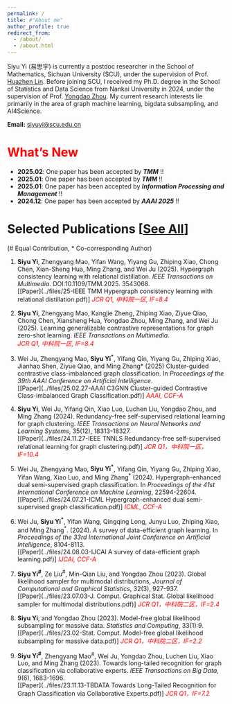 ```yaml
---
permalink: /
title: #"About me"
author_profile: true
redirect_from: 
  - /about/
  - /about.html
---
```


Siyu Yi (易思宇) is currently a postdoc researcher in the School of Mathematics, Sichuan University (SCU), under the supervision of Prof. [Huazhen Lin](https://www.huazhenlin.com/). Before joining SCU, I received my Ph.D. degree in the School of Statistics and Data Science from Nankai University in 2024, under the supervision of Prof. [Yongdao Zhou](https://my.nankai.edu.cn/stat/zyd/list.htm). My current research interests lie primarily in the area of graph machine learning, bigdata subsampling, and AI4Science.


**Email:** siyuyi@scu.edu.cn


<span style="color:red">What’s New</span>
====
* **2025.02**: One paper has been accepted by ***TMM*** !!
* **2025.01**: One paper has been accepted by ***TMM*** !!
* **2025.01**: One paper has been accepted by ***Information Processing and Management*** !!
* **2024.12**: One paper has been accepted by ***AAAI 2025*** !!


Selected Publications [[See All](https://yisiyu95.github.io/publications/)]
=====
(\# Equal Contribution, \* Co-corresponding Author)

1.  **Siyu Yi**, Zhengyang Mao, Yifan Wang, Yiyang Gu, Zhiping Xiao, Chong Chen, Xian-Sheng Hua, Ming Zhang, and Wei Ju (2025). Hypergraph consistency learning with relational distillation. *IEEE Transactions on Multimedia*. DOI:10.1109/TMM.2025. 3543068. <br>
[[Paper](../files/25-IEEE TMM Hypergraph consistency learning with relational distillation.pdf)] *<span style="color:red">JCR Q1, 中科院一区, IF=8.4</span>*

1.  **Siyu Yi**, Zhengyang Mao, Kangjie Zheng, Zhiping Xiao, Ziyue Qiao, Chong Chen, Xiansheng Hua, Yongdao Zhou, Ming Zhang, and Wei Ju (2025). Learning generalizable contrastive representations for graph zero-shot learning. *IEEE Transactions on Multimedia*.  <br>
*<span style="color:red">JCR Q1, 中科院一区, IF=8.4</span>*

1.  Wei Ju, Zhengyang Mao, **Siyu Yi<sup>\*</sup>**, Yifang Qin, Yiyang Gu, Zhiping Xiao, Jianhao Shen, Ziyue Qiao, and Ming Zhang* (2025) Cluster-guided contrastive class-imbalanced graph classification. In *Proceedings of the 39th AAAI Conference on Artificial Intelligence*. <br>
[[Paper](../files/25.02.27-AAAI C3GNN Cluster-guided Contrastive Class-imbalanced Graph Classification.pdf)] *<span style="color:red">AAAI, CCF-A</span>*

1.  **Siyu Yi**, Wei Ju, Yifang Qin, Xiao Luo, Luchen Liu, Yongdao Zhou, and Ming Zhang (2024). Redundancy-free self-supervised relational learning for graph clustering. *IEEE Transactions on Neural Networks and Learning Systems*, 35(12), 18313-18327. <br>
[[Paper](../files/24.11.27-IEEE TNNLS Redundancy-free self-supervised relational learning for graph clustering.pdf)] *<span style="color:red">JCR Q1，中科院一区，IF=10.4</span>*

1.  Wei Ju, Zhengyang Mao, **Siyu Yi<sup>\*</sup>**, Yifang Qin, Yiyang Gu, Zhiping Xiao, Yifan Wang, Xiao Luo, and Ming Zhang<sup>\*</sup> (2024). Hypergraph-enhanced dual semi-supervised graph classification. In *Proceedings of the 41st International Conference on Machine Learning*, 22594-22604. <br>
[[Paper](../files/24.07.21-ICML Hypergraph-enhanced dual semi-supervised graph classification.pdf)] *<span style="color:red">ICML, CCF-A</span>*

1.  Wei Ju, **Siyu Yi<sup>\*</sup>**, Yifan Wang, Qingqing Long, Junyu Luo, Zhiping Xiao, and Ming Zhang<sup>\*</sup>. (2024). A survey of data-efficient graph learning. In *Proceedings of the 33rd International Joint Conference on Artificial Intelligence*, 8104-8113. <br>
[[Paper](../files/24.08.03-IJCAI A survey of data-efficient graph learning.pdf)] *<span style="color:red">IJCAI, CCF-A</span>*

1.  **Siyu Yi<sup>\#</sup>**, Ze Liu<sup>\#</sup>, Min-Qian Liu, and Yongdao Zhou (2023). Global likelihood sampler for multimodal distributions, *Journal of Computational and Graphical Statistics*, 32(3), 927-937. <br>
[[Paper](../files/23.07.03-J. Comput. Graphical Stat. Global likelihood sampler for multimodal distributions.pdf)] *<span style="color:red">JCR Q1，中科院二区，IF=2.4</span>*

1.  **Siyu Yi**, and Yongdao Zhou (2023). Model-free global likelihood subsampling for massive data. *Statistics and Computing*, 33(1):9. <br>
[[Paper](../files/23.02-Stat. Comput. Model-free global likelihood subsampling for massive data.pdf)] *<span style="color:red">JCR Q1，中科院二区，IF=2.2</span>*

1.  **Siyu Yi<sup>\#</sup>**, Zhengyang Mao<sup>\#</sup>, Wei Ju, Yongdao Zhou, Luchen Liu, Xiao Luo, and Ming Zhang (2023). Towards long-tailed recognition for graph classification via collaborative experts. *IEEE Transactions on Big Data*, 9(6), 1683-1696.  <br>
[[Paper](../files/23.11.13-TBDATA Towards Long-Tailed Recognition for Graph Classification via Collaborative Experts.pdf)] *<span style="color:red">JCR Q1，IF=7.2</span>*